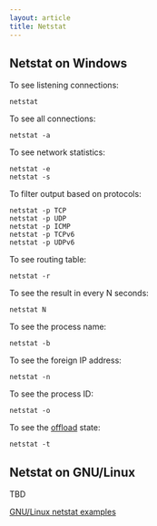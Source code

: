 ```yaml
---
layout: article
title: Netstat
---
```


## Netstat on Windows

To see listening connections:

```
netstat

```

To see all connections:

```
netstat -a
```

To see network statistics:

```
netstat -e
netstat -s
```

To filter output based on protocols:

```
netstat -p TCP
netstat -p UDP
netstat -p ICMP
netstat -p TCPv6
netstat -p UDPv6
```

To see routing table:

```
netstat -r
```

To see the result in every N seconds:

```
netstat N
```

To see the process name:

```
netstat -b
```

To see the foreign IP address:

```
netstat -n
```

To see the process ID:

```
netstat -o
```

To see the [offload] state:

```
netstat -t
```

[offload]: http://blogs.technet.com/b/brad_rutkowski/archive/2007/08/10/how-to-know-if-tcp-offload-is-working.aspx

## Netstat on GNU/Linux

TBD

[GNU/Linux netstat examples](http://www.binarytides.com/linux-netstat-command-examples/)
